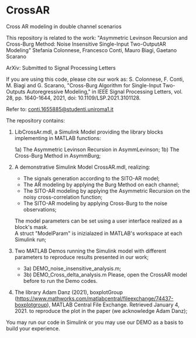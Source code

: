 # CrossAR
Cross AR modeling in double channel scenarios

This repository is related to the work:
"Asymmetric Levinson Recursion and Cross-Burg Method: Noise Insensitive Single-Input Two-OutputAR Modeling"
Stefania Colonnese, Francesco Conti, Mauro Biagi, Gaetano Scarano

ArXiv:
Submitted to Signal Processing Letters

If you are using this code, please cite our work as:
S. Colonnese, F. Conti, M. Biagi and G. Scarano, "Cross-Burg Algorithm for Single-Input Two-Outputs Autoregressive Modeling," in IEEE Signal Processing Letters, vol. 28, pp. 1640-1644, 2021, doi: 10.1109/LSP.2021.3101128.


Refer to: conti.1655885@studenti.uniroma1.it

The repository contains:

1) LibCrossAr.mdl, a Simulink Model providing the library blocks implementing in MATLAB functions:
      
      1a)  The Asymmetric Levinson Recursion in AsymmLevinson;
      1b)  The Cross-Burg Method in AsymmBurg;
      
    
2) A demonstrative Simulink Model CrossAR.mdl, realizing:
    - The signals generation according to the SITO-AR model;
    - The AR modeling by applying the Burg Method on each channel;
    - The SITO-AR modeling by applying the Asymmetric Recursion on the noisy cross-correlation function;
    - The SITO-AR modeling by applying Cross-Burg to the noise observations;

    The model parameters can be set using a user interface realized as a block's mask.   
    A struct "ModelParam" is inizialazed in MATLAB's workspace at each Simulink run;
    
3) Two MATLAB Demos running the Simulink model with different parameters to reproduce results presented in our work;
    - 3a) DEMO_noise_insensitive_analysis.m;
    - 3b) DEMO_Cross_delta_analysis.m
   Please, open the CrossAR model before to run the Demo codes.
    
4) The library Adam Danz (2021), boxplotGroup
  (https://www.mathworks.com/matlabcentral/fileexchange/74437-boxplotgroup), MATLAB Central File Exchange. Retrieved January 4, 2021.
  to reproduce the plot in the paper (we acknowledge Adam Danz);
  
    
You may run our code in Simulink or you may use our DEMO as a basis to build your experience.   
    
